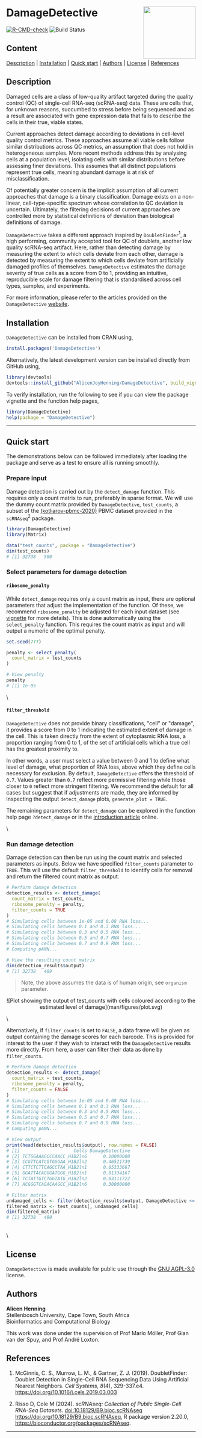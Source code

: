 # DamageDetective <img src="man/figures/logo.svg" align="right" height="139"/>

<!-- badges: start -->

[![R-CMD-check](https://github.com/AlicenJoyHenning/DamageDetective/actions/workflows/R-CMD-check.yaml/badge.svg)](https://github.com/cosimameyer/overviewR/actions) ![Build Status](https://github.com/AlicenJoyHenning/DamageDetective/actions/workflows/build.yml/badge.svg)

<!-- badges: end -->

## Content

[Description](#description) \| [Installation](#installation) \| [Quick start](#quick-start) \| [Authors](#authors) \| [License](#license) \| [References](#references)

## Description

Damaged cells are a class of low-quality artifact targeted during the quality control (QC) of single-cell RNA-seq (scRNA-seq) data. These are cells that, for unknown reasons, succumbed to stress before being sequenced and as a result are associated with gene expression data that fails to describe the cells in their true, viable states.

Current approaches detect damage according to deviations in cell-level quality control metrics. These approaches assume all viable cells follow similar distributions across QC metrics, an assumption that does not hold in heterogeneous samples. More recent methods address this by analysing cells at a population level, isolating cells with similar distributions before assessing finer deviations. This assumes that all distinct populations represent true cells, meaning abundant damage is at risk of misclassification.

Of potentially greater concern is the implicit assumption of all current approaches that damage is a binary classification. Damage exists on a non-linear, cell-type-specific spectrum whose correlation to QC deviation is uncertain. Ultimately, the filtering decisions of current approaches are controlled more by statistical definitions of deviation than biological definitions of damage.

`DamageDetective` takes a different approach inspired by `DoubletFinder`$^1$, a high performing, community accepted tool for QC of doublets, another low quality scRNA-seq artifact. Here, rather than detecting damage by measuring the extent to which cells deviate from each other, damage is detected by measuring the extent to which cells deviate from artificially damaged profiles of themselves. `DamageDetective` estimates the damage severity of true cells as a score from 0 to 1, providing an intuitive, reproducible scale for damage filtering that is standardised across cell types, samples, and experiments.

For more information, please refer to the articles provided on the `DamageDetective` [website](https://alicenjoyhenning.github.io/DamageDetective/ "https://alicenjoyhenning.github.io/DamageDetective/").

## Installation

`DamageDetective` can be installed from CRAN using,

``` r
install.packages('DamageDetective')
```

Alternatively, the latest development version can be installed directly from GitHub using,

``` r
library(devtools)
devtools::install_github("AlicenJoyHenning/DamageDetective", build_vignettes = TRUE)
```

To verify installation, run the following to see if you can view the package vignette and the function help pages,

``` r
library(DamageDetective)
help(package = "DamageDetective")
```

------------------------------------------------------------------------

## Quick start

The demonstrations below can be followed immediately after loading the package and serve as a test to ensure all is running smoothly.

### Prepare input

Damage detection is carried out by the `detect_damage` function. This requires only a count matrix to run, preferably in sparse format. We will use the dummy count matrix provided by `DamageDetective`, `test_counts`, a subset of the [(kotliarov-pbmc-2020)](10.1038/s41591-020-0769-8%5D) PBMC dataset provided in the `scRNAseq`$^2$ package.

``` r
library(DamageDetective)
library(Matrix)

data("test_counts", package = "DamageDetective")
dim(test_counts)
# [1] 32738   500
```

### Select parameters for damage detection

#### `ribosome_penalty`

While `detect_damage` requires only a count matrix as input, there are optional parameters that adjust the implementation of the function. Of these, we recommend `ribosome_penalty` be adjusted for each input dataset (see [vignette](https://alicenjoyhenning.github.io/DamageDetective/articles/detection-vignette.html) for more details). This is done automatically using the `select_penalty` function. This requires the count matrix as input and will output a numeric of the optimal penalty.

``` r
set.seed(777) 

penalty <- select_penalty(
  count_matrix = test_counts
)

# View penalty
penalty
# [1] 1e-05
```

\

#### `filter_threshold`

`DamageDetective` does not provide binary classifications, "cell" or "damage", it provides a score from 0 to 1 indicating the estimated extent of damage in the cell. This is taken directly from the extent of cytoplasmic RNA loss, a proportion ranging from 0 to 1, of the set of artificial cells which a true cell has the greatest proximity to.

In other words, a user must select a value between 0 and 1 to define what level of damage, what proportion of RNA loss, above which they define cells necessary for exclusion. By default, `DamageDetective` offers the threshold of `0.7`. Values greater than `0.7` reflect more permissive filtering while those closer to `0` reflect more stringent filtering. We recommend the default for all cases but suggest that if adjustments are made, they are informed by inspecting the output `detect_damage` plots, `generate_plot = TRUE`.

The remaining parameters for `detect_damage` can be explored in the function help page `?detect_damage` or in the [introduction article](https://alicenjoyhenning.github.io/DamageDetective/articles/detection-vignette.html) online.

\

### Run damage detection

Damage detection can then be run using the count matrix and selected parameters as inputs. Below we have specified `filter_counts` parameter to `TRUE`. This will use the default `filter_threshold` to identify cells for removal and return the filtered count matrix as output.

``` r
# Perform damage detection
detection_results <- detect_damage(
  count_matrix = test_counts,
  ribosome_penalty = penalty,
  filter_counts = TRUE
)
# Simulating cells between 1e-05 and 0.08 RNA loss...
# Simulating cells between 0.1 and 0.3 RNA loss...
# Simulating cells between 0.3 and 0.5 RNA loss...
# Simulating cells between 0.5 and 0.7 RNA loss...
# Simulating cells between 0.7 and 0.9 RNA loss...
# Computing pANN...

# View the resulting count matrix
dim(detection_results$output)
# [1] 32738   489
```

> Note, the above assumes the data is of human origin, see `organism` parameter.


<div style="text-align: center;">
  ![Plot showing the output of test_counts with cells coloured according to the estimated level of damage](man/figures/plot.svg)
</div>

\


Alternatively, if `filter_counts` is set to `FALSE`, a data frame will be given as output containing the damage scores for each barcode. This is provided for interest to the user if they wish to interact with the `DamageDetective` results more directly. From here, a user can filter their data as done by `filter_counts`.

``` r
# Perform damage detection
detection_results <- detect_damage(
  count_matrix = test_counts,
  ribosome_penalty = penalty,
  filter_counts = FALSE
)
# Simulating cells between 1e-05 and 0.08 RNA loss...
# Simulating cells between 0.1 and 0.3 RNA loss...
# Simulating cells between 0.3 and 0.5 RNA loss...
# Simulating cells between 0.5 and 0.7 RNA loss...
# Simulating cells between 0.7 and 0.9 RNA loss...
# Computing pANN...

# View output
print(head(detection_results$output), row.names = FALSE)
# [1]                    Cells DamageDetective
# [2] TCTGGAAAGCCCAACC_H1B2ln6      0.10000000
# [3] CCGTTCATCGTGGGAA_H1B2ln2      0.46521739
# [4] CTTCTCTTCAGCCTAA_H1B2ln1      0.05333667
# [5] GGATTACAGGGATGGG_H1B2ln1      0.01334167
# [6] TCTATTGTCTGGTATG_H1B2ln2      0.03111722
# [7] ACGGGTCAGACAAGCC_H1B2ln6      0.30000000

# Filter matrix 
undamaged_cells <- filter(detection_results$output, DamageDetective <= 0.7)
filtered_matrix <- test_counts[, undamaged_cells]
dim(filtered_matrix)
# [1] 32738   490
```

\
\


## License

`DamageDetective` is made available for public use through the [GNU AGPL-3.0](https://opensource.org/licenses/AGPL-3.0) license.

## Authors

**Alicen Henning**\
Stellenbosch University, Cape Town, South Africa\
Bioinformatics and Computational Biology

This work was done under the supervision of Prof Marlo Möller, Prof Gian van der Spuy, and Prof André Loxton.

## References

1.  McGinnis, C. S., Murrow, L. M., & Gartner, Z. J. (2019). DoubletFinder: Doublet Detection in Single-Cell RNA Sequencing Data Using Artificial Nearest Neighbors. *Cell Systems, 8*(4), 329-337.e4. <https://doi.org/10.1016/j.cels.2019.03.003>

2.  Risso D, Cole M (2024). *scRNAseq: Collection of Public Single-Cell RNA-Seq Datasets*. <doi:10.18129/B9.bioc.scRNAseq> <https://doi.org/10.18129/B9.bioc.scRNAseq>, R package version 2.20.0, <https://bioconductor.org/packages/scRNAseq>.

------------------------------------------------------------------------
